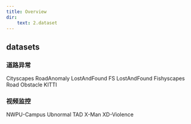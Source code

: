 ```yaml
---
title: Overview
dir:
    text: 2.dataset
---
```


## datasets

### 道路异常
Cityscapes
RoadAnomaly
LostAndFound
FS LostAndFound
Fishyscapes
Road Obstacle
KITTI


### 视频监控

NWPU-Campus
Ubnormal
TAD
X-Man
XD-Violence

